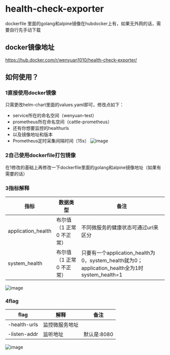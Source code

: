 # health-check-exporter
dockerfile 里面的golang和alpine镜像在hubdocker上有，如果无外网的话，需要自行先手动下载

## docker镜像地址
https://hub.docker.com/r/wenyuan1010/health-check-exporter/

## 如何使用？
### 1直接使用docker镜像
只需更改helm-chart里面的values.yaml即可，修改点如下：
* service所在的命名空间（wenyuan-test）
* prometheus所在命名空间（cattle-prometheus）
* 还有你想要监控的healthurls
* 以及镜像地址和版本
* Prometheus定时采集间隔时间（15s）
  ![image](https://github.com/WenYuan1010/health-check-exporter/assets/105798640/da3371cf-f180-4637-ad41-2575c7844f09)

### 2自己使用dockerfile打包镜像
在1修改的基础上再修改一下dockerfile里面的golang和alpine镜像地址（如果有需要的话）

### 3指标解释
|指标| 数据类型 | 备注 |
| --- | --- | --- |
|  application_health| 布尔值（1 正常 0 不正常） | 不同微服务的健康状态可通过url来区分 |
|  system_health| 布尔值（1 正常 0 不正常） | 只要有一个application_health为0，system_health就为0；application_health全为1时system_health=1 |

![image](https://github.com/WenYuan1010/health-check-exporter/assets/105798640/2d6707c0-4b10-403a-863a-d60c809c0b8f)

### 4flag
|flag| 解释 | 备注 |
| --- | --- | --- |
|  -health-urls| 监控微服务地址 |  |
|  -listen-addr| 监听地址 | 默认是:8080 |

![image](https://github.com/WenYuan1010/health-check-exporter/assets/105798640/6a9109c1-a676-4856-a666-4a5fc7a2300a)
